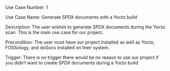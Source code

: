 Use Case Number: 1

Use Case Name: Generate SPDX documents with a Yocto build

Description: The user wishes to generate SPDX documents during the Yocto scan.
This is the main use case for our project. 

Precondition: The user must have our project installed as well as Yocto,
FOSSology, and doSocs installed on their system.

Trigger: There is no trigger there would be no reason to use our project if you
didn’t want to create SPDX documents during a Yocto build
